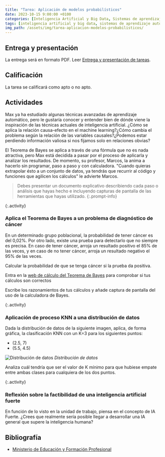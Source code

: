 ```yaml
---
title: "Tarea: Aplicación de modelos probabilísticos"
date: 2023-10-15 9:00:00 +0100
categories: [Inteligencia Artificial y Big Data, Sistemas de aprendizaje automático]
tags: [inteligencia artificial y big data, sistemas de aprendizaje automático]
img_path: /assets/img/tarea-aplicacion-modelos-probabilisticos/
---
```


## Entrega y presentación

La entrega será en formato PDF. Leer [Entrega y presentación de tareas](/posts/entrega-presentacion-tareas/).

## Calificación

La tarea se calificará como apto o no apto.

## Actividades

Max ya ha estudiado algunas técnicas avanzadas de aprendizaje automático, pero le gustaría conocer y entender bien de dónde viene la inspiración de las técnicas actuales de inteligencia artificial. ¿Cómo se aplica la relación causa-efecto en el machine learning?¿Cómo cambia el problema según la relación de las variables causales?¿Podemos estar perdiendo información valiosa si nos fijamos solo en relaciones obvias?

El Teorema de Bayes se aplica a través de una fórmula que no es nada atractiva, pero Max está decidida a pasar por el proceso de aplicarla y analizar los resultados. De momento, su profesor, Marcos, la anima a hacerlo sin programar, paso a paso y con calculadora. "Cuando quieras extrapolar ésto a un conjunto de datos, ya tendrás que recurrir al código y funciones que agilicen los cálculos" le advierte Marcos.

> Debes presentar un documento explicativo describiendo cada paso o análisis que hayas hecho e incluyendo capturas de pantalla de las herramientas que hayas utilizado.
{:.prompt-info}

{:.activity}
### Aplica el Teorema de Bayes a un problema de diagnóstico de cáncer

En un determinado grupo poblacional, la probabilidad de tener cáncer es del 0,02%. Por otro lado, existe una prueba para detectarlo que no siempre es precisa. En caso de tener cáncer, arroja un resultado positivo el 85% de las veces, y en caso de no tener cáncer, arroja un resultado negativo el 95% de las veces.

Calcular la probabilidad de que se tenga cáncer si la prueba da positiva.

Entra en la [web de cálculo del Teorema de Bayes](https://www.ugr.es/~jsalinas/bayes.htm) para comprobar si tus cálculos son correctos

Escribe los razonamientos de tus cálculos y añade captura de pantalla del uso de la calculadora de Bayes.

{:.activity}
### Aplicación de proceso KNN a una distribución de datos

Dada la distribución de datos de la siguiente imagen, aplica, de forma gráfica, la clasificación KNN con un K=3 para los siguientes puntos:

- (2.5, 7)
- (5.5, 4.5)

![Distribución de datos](distribucionDeDatos.png)
_Distribución de datos_

Analiza cuál tendría que ser el valor de K mínimo para que hubiese empate entre ambas clases para cualquiera de los dos puntos.

{:.activity}
### Reflexión sobre la factibilidad de una inteligencia artificial fuerte

En función de lo visto en la unidad de trabajo, piensa en el concepto de IA Fuerte. ¿Crees que realmente sería posible llegar a desarrollar una IA general que supere la inteligencia humana?

## Bibliografía

- [Ministerio de Educación y Formación Profesional](https://www.educacionyfp.gob.es/portada.html)